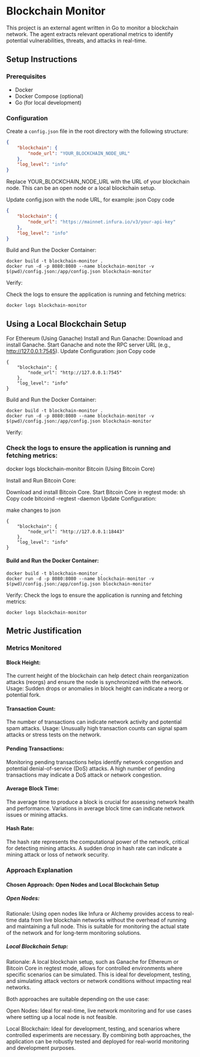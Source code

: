 # Blockchain Monitor

This project is an external agent written in Go to monitor a blockchain network. The agent extracts relevant operational metrics to identify potential vulnerabilities, threats, and attacks in real-time.

## Setup Instructions

### Prerequisites
- Docker
- Docker Compose (optional)
- Go (for local development)

### Configuration

Create a `config.json` file in the root directory with the following structure:

```json
{
    "blockchain": {
        "node_url": "YOUR_BLOCKCHAIN_NODE_URL"
    },
    "log_level": "info"
}
```

Replace YOUR_BLOCKCHAIN_NODE_URL with the URL of your blockchain node. This can be an open node or a local blockchain setup.


Update config.json with the node URL, for example:
json
Copy code
```json
{
    "blockchain": {
        "node_url": "https://mainnet.infura.io/v3/your-api-key"
    },
    "log_level": "info"
}
```
Build and Run the Docker Container:
```
docker build -t blockchain-monitor .
docker run -d -p 8080:8080 --name blockchain-monitor -v $(pwd)/config.json:/app/config.json blockchain-monitor
```
Verify:

Check the logs to ensure the application is running and fetching metrics:
```
docker logs blockchain-monitor
```

## Using a Local Blockchain Setup

For Ethereum (Using Ganache)
Install and Run Ganache:
Download and install Ganache.
Start Ganache and note the RPC server URL (e.g., http://127.0.0.1:7545).
Update Configuration:
json
Copy code
```
{
    "blockchain": {
        "node_url": "http://127.0.0.1:7545"
    },
    "log_level": "info"
}
```
Build and Run the Docker Container:
```
docker build -t blockchain-monitor .
docker run -d -p 8080:8080 --name blockchain-monitor -v 
$(pwd)/config.json:/app/config.json blockchain-monitor
```
Verify:

### Check the logs to ensure the application is running and fetching metrics:
docker logs blockchain-monitor
Bitcoin (Using Bitcoin Core)

Install and Run Bitcoin Core:

Download and install Bitcoin Core.
Start Bitcoin Core in regtest mode:
sh
Copy code
bitcoind -regtest -daemon
Update Configuration:

make changes to json
```
{
    "blockchain": {
        "node_url": "http://127.0.0.1:18443"
    },
    "log_level": "info"
}
```


#### Build and Run the Docker Container:
```
docker build -t blockchain-monitor .
docker run -d -p 8080:8080 --name blockchain-monitor -v $(pwd)/config.json:/app/config.json blockchain-monitor
```
Verify: Check the logs to ensure the application is running and fetching metrics:
```
docker logs blockchain-monitor
```

## Metric Justification

### Metrics Monitored

#### Block Height:
The current height of the blockchain can help detect chain reorganization attacks (reorgs) and ensure the node is synchronized with the network.
Usage: Sudden drops or anomalies in block height can indicate a reorg or potential fork.

#### Transaction Count:
The number of transactions can indicate network activity and potential spam attacks.
Usage: Unusually high transaction counts can signal spam attacks or stress tests on the network.

#### Pending Transactions:
Monitoring pending transactions helps identify network congestion and potential denial-of-service (DoS) attacks.
A high number of pending transactions may indicate a DoS attack or network congestion.

#### Average Block Time:
The average time to produce a block is crucial for assessing network health and performance.
Variations in average block time can indicate network issues or mining attacks.

#### Hash Rate:
The hash rate represents the computational power of the network, critical for detecting mining attacks.
A sudden drop in hash rate can indicate a mining attack or loss of network security.

### Approach Explanation

#### Chosen Approach: Open Nodes and Local Blockchain Setup

##### Open Nodes:

Rationale: Using open nodes like Infura or Alchemy provides access to real-time data from live blockchain networks without the overhead of running and maintaining a full node. This is suitable for monitoring the actual state of the network and for long-term monitoring solutions.

##### Local Blockchain Setup:

Rationale: A local blockchain setup, such as Ganache for Ethereum or Bitcoin Core in regtest mode, allows for controlled environments where specific scenarios can be simulated. This is ideal for development, testing, and simulating attack vectors or network conditions without impacting real networks.

Both approaches are suitable depending on the use case:

Open Nodes: Ideal for real-time, live network monitoring and for use cases where setting up a local node is not feasible.

Local Blockchain: Ideal for development, testing, and scenarios where controlled experiments are necessary.
By combining both approaches, the application can be robustly tested and deployed for real-world monitoring and development purposes.
